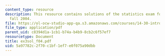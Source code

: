 ```yaml
---
content_type: resource
description: This resource contains solutions of the statistics exam for the semester,
  fall 2004.
file: https://ol-ocw-studio-app-qa.s3.amazonaws.com/courses/14-30-introduction-to-statistical-method-in-economics-spring-2006/5a97782c2f70c1bf1ef7e0f075a90dbb_ex3sol_f04.pdf
file_type: application/pdf
parent_uid: c8394d1a-1cb1-b74a-b4b9-8cb2c6f57ef7
resourcetype: Document
title: ex3sol_f04.pdf
uid: 5a97782c-2f70-c1bf-1ef7-e0f075a90dbb
---
```

